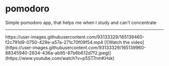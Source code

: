 # pomodoro
Simple pomodoro app, that helps me when I study and can't concentrate
<hr>
https://user-images.githubusercontent.com/93133329/165139460-f2c791d9-0750-429e-a57a-271c70f09f54.mp4
[![Watch the video](https://user-images.githubusercontent.com/93133329/165139960-88345940-2834-436a-ab95-87b6b612d7f2.jpeg)](https://www.youtube.com/watch?v=p5ST7nmKHsk)

